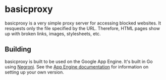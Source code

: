 # basicproxy

basicproxy is a very simple proxy server for accessing blocked websites.  It resquests only the file specified by the URL.  Therefore, HTML pages show up with broken links, images, stylesheets, etc.

## Building

basicproxy is built to be used on the Google App Engine.  It's built in Go using [Negroni](http://github.com/codegangsta/negroni).  See the [App Engine documentation](https://developers.google.com/appengine/) for information on setting up your own version.
